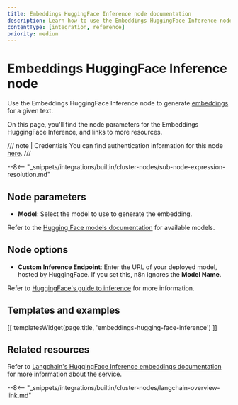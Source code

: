 ```yaml
---
title: Embeddings HuggingFace Inference node documentation
description: Learn how to use the Embeddings HuggingFace Inference node in n8n. Follow technical documentation to integrate Embeddings HuggingFace Inference node into your workflows.
contentType: [integration, reference]
priority: medium
---
```


# Embeddings HuggingFace Inference node

Use the Embeddings HuggingFace Inference node to generate [embeddings](/glossary.md#ai-embedding) for a given text.

On this page, you'll find the node parameters for the Embeddings HuggingFace Inference, and links to more resources.

/// note | Credentials
You can find authentication information for this node [here](/integrations/builtin/credentials/huggingface.md).
///

--8<-- "_snippets/integrations/builtin/cluster-nodes/sub-node-expression-resolution.md"

## Node parameters

* **Model**: Select the model to use to generate the embedding.

Refer to the [Hugging Face models documentation](https://huggingface.co/models?other=embeddings) for available models.

## Node options

* **Custom Inference Endpoint**: Enter the URL of your deployed model, hosted by HuggingFace. If you set this, n8n ignores the **Model Name**.

Refer to [HuggingFace's guide to inference](https://huggingface.co/inference-endpoints) for more information.

## Templates and examples

<!-- see https://www.notion.so/n8n/Pull-in-templates-for-the-integrations-pages-37c716837b804d30a33b47475f6e3780 -->
[[ templatesWidget(page.title, 'embeddings-hugging-face-inference') ]]

## Related resources

Refer to [Langchain's HuggingFace Inference embeddings documentation](https://js.langchain.com/docs/integrations/text_embedding/hugging_face_inference/) for more information about the service.

--8<-- "_snippets/integrations/builtin/cluster-nodes/langchain-overview-link.md"

